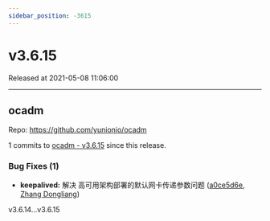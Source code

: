 ```yaml
---
sidebar_position: -3615
---
```


# v3.6.15

Released at 2021-05-08 11:06:00

-----

## ocadm

Repo: https://github.com/yunionio/ocadm

1 commits to [ocadm - v3.6.15](https://github.com/yunionio/ocadm/compare/v3.6.14...v3.6.15) since this release.

### Bug Fixes (1)
- **keepalived:** 解决 高可用架构部署的默认网卡传递参数问题 ([a0ce5d6e](https://github.com/yunionio/ocadm/commit/a0ce5d6ebe55233d7cd54f0b24706de3c9e2cb03), [Zhang Dongliang](mailto:zhangdongliang@yunion.cn))

v3.6.14...v3.6.15
